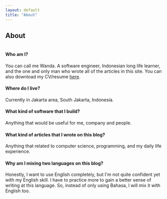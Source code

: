 ```yaml
---
layout: default
title: "About"
---
```


<div class="post">
  <h2 class="pageTitle">About</h2>
  <img src="{{ '/assets/img/profile.jpg' | prepend: site.baseurl }}" alt="">

  <div class="about-space">
    <h4>Who am I?</h4>
    <p>You can call me Wanda. A software engineer, Indonesian long life learner, and the one and only man who wrote all of the articles in this site. You can also download my CV/resume <a href="{{ '/assets/docs/resume.pdf' | prepend: site.baseurl }}">here</a>.</p>
  </div>

  <div class="about-space">
  <h4>Where do I live?</h4>
  <p>Currently in Jakarta area, South Jakarta, Indonesia.</p>
  </div>

  <div class="about-space">
  <h4>What kind of software that I build?</h4>
  <p>Anything that would be useful for me, company and people.</p>
  </div>

  <div class="about-space">
  <h4>What kind of articles that I wrote on this blog?</h4>
  <p>Anything that related to computer science, programming, and my daily life experience.</p>
  </div>

  <h4>Why am I mixing two languages on this blog?</h4>
  <p>Honestly, I want to use English completely, but I'm not quite confident yet with my English skill. I have to practice more to gain a better sense of writing at this language. So, instead of only using Bahasa, I will mix it with English too.</p>
</div>

